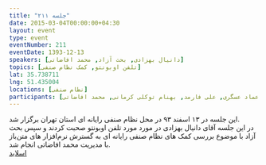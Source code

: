 ```yaml
---
title: "جلسه ۲۱۱"
date: 2015-03-04T00:00:00+04:30
layout: event
type: event
eventNumber: 211
eventDate: 1393-12-13
speakers: [دانیال بهزادی, بحث آزاد, محمد افاضاتی]
topics: [تلفن اوبونتو, کمک نظام صنفی]
lat: 35.738711
lng: 51.435004
locations: [نظام صنفی]
participants: [رضا شالباف‌زاده, محمدرضا کمالی‌فرد, یاشار اسمعیل دخت, پیام صادری, صالح کمپانی, شکوفه حسینی, شکوفا حسینی, پریا میرزایی, دانیال بهزادی, آرش حقیقت, حمید پاک نهاد, محمد عبدلی راد, صدرا شیرازی, مصطفی میرموسوی, مرتضی پروینی, علی حفاظتی, رامین فیاض زاده, علی جعفرآبادی, محمد درویش, سعید رسولی, بهداد عابدی, عماد عسگری, علی فارمد, بهنام توکلی کرمانی, محمد افاضاتی]
---
```

این جلسه در ۱۳ اسفند ۹۳ در محل نظام صنفی رایانه ای استان تهران برگزار شد.  
در این جلسه آقای دانیال بهزادی در مورد مورد تلفن اوبونتو صحبت کردند و سپس بحث آزاد با موضوع بررسی کمک های نظام صنفی رایانه ای به گسترش نرم‌افزار های متن‌باز با مدیریت محمد افاضاتی انجام شد.  
[اسلاید](https://www.slideshare.net/danialbehzadi/ubuntu-in-handheld-devices)